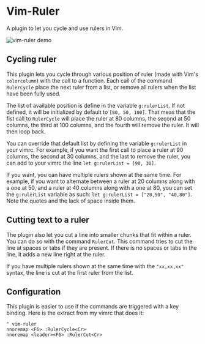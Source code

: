 # Vim-Ruler

A plugin to let you cycle and use rulers in Vim.

![vim-ruler demo](https://github.com/Arkaeriit/vim-ruler/blob/master/vim-ruler.gif?raw=true)

## Cycling ruler

This plugin lets you cycle through various position of ruler (made with Vim's
`colorcolumn`) with the call to a function. Each call of the command
`RulerCycle` place the next ruler from a list, or remove all rulers when the
list have been fully used.

The list of available position is define in the variable `g:rulerList`. If not
defined, it will be initialized by default to `[80, 50, 100]`. That meas that
the fist call to `RulerCycle` will place the ruler at 80 columns, the second at
50 columns, the third at 100 columns, and the fourth will remove the ruler. It
will then loop back.

You can override that default list by defining the variable `g:rulerList` in
your vimrc. For example, if you want the first call to place a ruler at 90
columns, the second at 30 columns, and the last to remove the ruler, you can add
to your vimrc the line `let g:rulerList = [90, 30]`.

If you want, you can have multiple rulers shown at the same time. For example,
if you want to alternate between a ruler at 20 columns along with a one at 50,
and a ruler at 40 columns along with a one at 80, you can set the `g:rulerList`
variable as such: `let g:rulerList = ["20,50", "40,80"]`. Note the quotes and
the lack of space inside them.

## Cutting text to a ruler

The plugin also let you cut a line into smaller chunks that fit within a ruler.
You can do so with the command `RulerCut`. This command tries to cut the line at
spaces or tabs if they are present. If there is no spaces or tabs in the line,
it adds a new line right at the ruler.

If you have multiple rulers shown at the same time with the `"xx,xx,xx"` syntax,
the line is cut at the first ruler from the list.

## Configuration

This plugin is easier to use if the commands are triggered with a key binding.
Here is the extract from my vimrc that does it:

```vimscript
" vim-ruler
nnoremap <F6> :RulerCycle<Cr>
nnoremap <leader><F6> :RulerCut<Cr>
```

